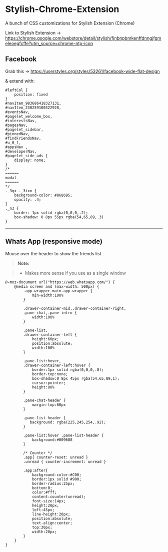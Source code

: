 # Stylish-Chrome-Extension
A bunch of CSS customizations for Stylish Extension (Chrome)

Link to Stylish Extension -> https://chrome.google.com/webstore/detail/stylish/fjnbnpbmkenffdnngjfgmeleoegfcffe?utm_source=chrome-ntp-icon


Facebook
-------

Grab this -> https://userstyles.org/styles/53261/facebook-wide-flat-design

& extend with:

    #leftCol {
        position: fixed
    }
    #navItem_983686418327131,
    #navItem_230259100322928,
    #eventsNav,
    #pagelet_welcome_box,
    #interestsNav,
    #pagesNav,
    #pagelet_sidebar,
    #pinnedNav,
    #findFriendsNav,
    #u_0_f,
    #appsNav ,
    #developerNav,
    #pagelet_side_ads {
        display: none;
    }
    /* 
    ======  
    modal 
    ======  
    */
    ._3qx ._3ixn {
        background-color: #868695;
        opacity: .4;
    }
    ._n3 {
        border: 1px solid rgba(0,0,0,.2);
        box-shadow: 0 8px 55px rgba(54,65,89,.3)
    }


----------

Whats App (responsive mode)
-------

Mouse over the header to show the friends list.

> **Note:**

> - Makes more sense if you use as a single window
    
    @-moz-document url("https://web.whatsapp.com/") {
	    @media screen and (max-width: 500px) {
	   		.app-wrapper-main.app-wrapper {
	   			min-width:100%
	   		}
	    	
	    	.drawer-container-mid,.drawer-container-right,
	    	.pane-chat,.pane-intro {
		    	width:100%
	    	}
	    	
	    	.pane-list,
	    	.drawer-container-left {
		    	height:60px;
		    	position:absolute;
		    	width:100%
	    	}
	    	
	    	.pane-list:hover,
	    	.drawer-container-left:hover {
		    	border:1px solid rgba(0,0,0,.8);
		    	border-top:none;
		    	box-shadow:0 8px 45px rgba(54,65,89,1);
		    	cursor:pointer;
		    	height:80%
	    	}
	    	
	    	.pane-chat-header {
		    	margin-top:60px
	    	}
	        
	        .pane-list-header {
			   background: rgba(225,245,254,.92);
	    	}
	    	
	    	.pane-list:hover .pane-list-header {
		    	background:#009688
	    	}
	    	 
	    	/* Counter */
			.app{ counter-reset: unread }
			.unread { counter-increment: unread }
		    
			.app:after{
				background-color:#C00;
				border:1px solid #900;
				border-radius:25px;
				bottom:0;
				color:#fff;
				content:counter(unread);
				font-size:14px;
				height:20px;
				left:45px;
				line-height:20px;
				position:absolute;
				text-align:center;
				top:30px;
				width:20px;
			}
	    }
    }
